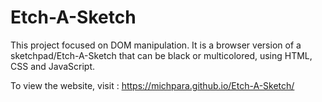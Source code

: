 # **Etch-A-Sketch**

This project focused on DOM manipulation. It is a browser version of a sketchpad/Etch-A-Sketch that can be black or multicolored, using HTML, CSS and JavaScript.

To view the website, visit : https://michpara.github.io/Etch-A-Sketch/